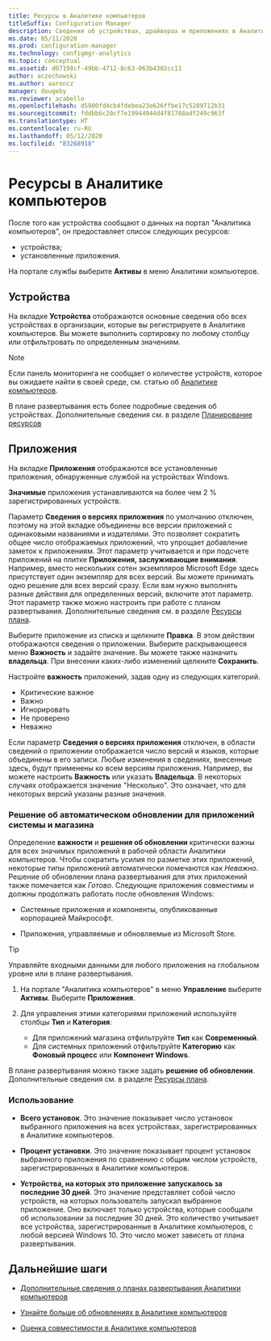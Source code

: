 ```yaml
---
title: Ресурсы в Аналитике компьютеров
titleSuffix: Configuration Manager
description: Сведения об устройствах, драйверах и приложениях в Аналитике компьютеров.
ms.date: 05/11/2020
ms.prod: configuration-manager
ms.technology: configmgr-analytics
ms.topic: conceptual
ms.assetid: d07198cf-49bb-4712-8c63-063b4302cc11
author: aczechowski
ms.author: aaroncz
manager: dougeby
ms.reviewer: acabello
ms.openlocfilehash: d5900fd4cb4fdebea23e626ffbe17c5289712b31
ms.sourcegitcommit: fddbb6c20cf7e19944944d4f81788adf249c963f
ms.translationtype: HT
ms.contentlocale: ru-RU
ms.lasthandoff: 05/12/2020
ms.locfileid: "83268918"
---
```

# <a name="assets-in-desktop-analytics"></a>Ресурсы в Аналитике компьютеров

После того как устройства сообщают о данных на портал "Аналитика компьютеров", он предоставляет список следующих ресурсов:

- устройства;
- установленные приложения.  

На портале службы выберите **Активы** в меню Аналитики компьютеров.

## <a name="devices"></a>Устройства

На вкладке **Устройства** отображаются основные сведения обо всех устройствах в организации, которые вы регистрируете в Аналитике компьютеров. Вы можете выполнить сортировку по любому столбцу или отфильтровать по определенным значениям.

> [!NOTE]  
> Если панель мониторинга не сообщает о количестве устройств, которое вы ожидаете найти в своей среде, см. статью об [Аналитике компьютеров](troubleshooting.md).  

В плане развертывания есть более подробные сведения об устройствах. Дополнительные сведения см. в разделе [Планирование ресурсов](about-deployment-plans.md#plan-assets)

## <a name="apps"></a>Приложения

На вкладке **Приложения** отображаются все установленные приложения, обнаруженные службой на устройствах Windows.

**Значимые** приложения устанавливаются на более чем 2 % зарегистрированных устройств.

Параметр **Сведения о версиях приложения** по умолчанию отключен, поэтому на этой вкладке объединены все версии приложений с одинаковыми названиями и издателями.<!-- 5542186 --> Это позволяет сократить общее число отображаемых приложений, что упрощает добавление заметок к приложениям. Этот параметр учитывается и при подсчете приложений на плитке **Приложения, заслуживающие внимания**. Например, вместо нескольких сотен экземпляров Microsoft Edge здесь присутствует один экземпляр для всех версий. Вы можете принимать одно решение для всех версий сразу. Если вам нужно выполнять разные действия для определенных версий, включите этот параметр. Этот параметр также можно настроить при работе с планом развертывания. Дополнительные сведения см. в разделе [Ресурсы плана](about-deployment-plans.md#plan-assets).

Выберите приложение из списка и щелкните **Правка**. В этом действии отображаются сведения о приложении. Выберите раскрывающееся меню **Важность** и задайте значение. Вы можете также назначить **владельца**. При внесении каких-либо изменений щелкните **Сохранить**.

Настройте **важность** приложений, задав одну из следующих категорий.

- Критические важное
- Важно
- Игнорировать
- Не проверено
- Неважно<!-- 3587232 -->

Если параметр **Сведения о версиях приложения** отключен, в области сведений о приложении отображается число версий и языков, которые объединены в его записи. Любые изменения в сведениях, внесенные здесь, будут применены ко всем версиям приложения. Например, вы можете настроить **Важность** или указать **Владельца**. В некоторых случаях отображается значение "Несколько". Это означает, что для некоторых версий указаны разные значения.

### <a name="automatic-upgrade-decision-of-system-and-store-apps"></a><a name="bkmk_plan-autoapp" /> Решение об автоматическом обновлении для приложений системы и магазина

<!-- 3587232 -->
Определение **важности** и **решения об обновлении** критически важны для всех значимых приложений в рабочей области Аналитики компьютеров. Чтобы сократить усилия по разметке этих приложений, некоторые типы приложений автоматически помечаются как *Неважно*. Решение об обновлении плана развертывания для этих приложений также помечается как *Готово*. Следующие приложения совместимы и должны продолжать работать после обновления Windows:

- Системные приложения и компоненты, опубликованные корпорацией Майкрософт.

- Приложения, управляемые и обновляемые из Microsoft Store.

> [!TIP]
> Управляйте входными данными для любого приложения на глобальном уровне или в плане развертывания.
>
> 1. На портале "Аналитика компьютеров" в меню **Управление** выберите **Активы**. Выберите **Приложения**.
>
> 2. Для управления этими категориями приложений используйте столбцы **Тип** и **Категория**:
>
>    - Для приложений магазина отфильтруйте **Тип** как **Современный**.
>    - Для системных приложений отфильтруйте **Категорию** как **Фоновый процесс** или **Компонент Windows**.

В плане развертывания можно также задать **решение об обновлении**. Дополнительные сведения см. в разделе [Ресурсы плана](about-deployment-plans.md#plan-assets).

### <a name="usage"></a>Использование

<!-- 5533890 -->

- **Всего установок**. Это значение показывает число установок выбранного приложения на всех устройствах, зарегистрированных в Аналитике компьютеров.

- **Процент установки**. Это значение показывает процент установок выбранного приложения по сравнению с общим числом устройств, зарегистрированных в Аналитике компьютеров.

- **Устройства, на которых это приложение запускалось за последние 30 дней**. Это значение представляет собой число устройств, на которых пользователь запускал выбранное приложение. Оно включает только устройства, которые сообщали об использовании за последние 30 дней. Это количество учитывает все устройства, зарегистрированные в Аналитике компьютеров, с любой версией Windows 10. Это число может зависеть от плана развертывания.

## <a name="next-steps"></a>Дальнейшие шаги

- [Дополнительные сведения о планах развертывания Аналитики компьютеров](about-deployment-plans.md)  

- [Узнайте больше об обновлениях в Аналитике компьютеров](about-updates.md)  

- [Оценка совместимости в Аналитике компьютеров](compat-assessment.md)  
